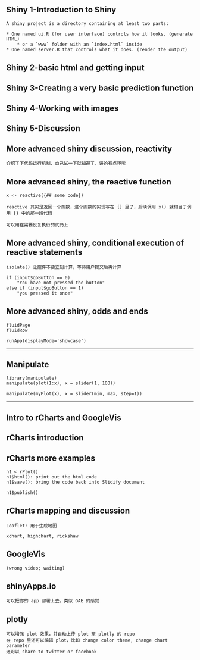 ## Shiny 1-Introduction to Shiny
	
	A shiny project is a directory containing at least two parts: 
	
	* One named ui.R (for user interface) controls how it looks. (generate HTML)
		* or a `www` folder with an `index.html` inside
	* One named server.R that controls what it does. (render the output)

## Shiny 2-basic html and getting input
	
## Shiny 3-Creating a very basic prediction function
	
## Shiny 4-Working with images
	
## Shiny 5-Discussion
	
## More advanced shiny discussion, reactivity 

	介绍了下代码运行机制，自己试一下就知道了，讲的有点啰嗦
	
## More advanced shiny, the reactive function

	x <- reactive({## some code})
	
	reactive 其实是返回一个函数，这个函数的实现写在 {} 里了，后续调用 x() 就相当于调用 {} 中的那一段代码
	
	可以用在需要反复执行的代码上
	
## More advanced shiny, conditional execution of reactive statements
	
	isolate() 让控件不要立刻计算，等待用户提交后再计算
	
	if (input$goButton == 0) 
		"You have not pressed the button"
	else if (input$goButton == 1) 
		"you pressed it once"
	
## More advanced shiny, odds and ends

	fluidPage
	fluidRow
	
	runApp(displayMode='showcase')
	
-----	

## Manipulate
	
	library(manipulate) 
	manipulate(plot(1:x), x = slider(1, 100))
	
	manipulate(myPlot(x), x = slider(min, max, step=1))
	
-----

## Intro to rCharts and GoogleVis

## rCharts introduction

## rCharts more examples

	n1 < rPlot()
	n1$html(): print out the html code
	n1$save(): bring the code back into Slidify document
	
	n1$publish()

## rCharts mapping and discussion	
	
	Leaflet: 用于生成地图
	
	xchart, highchart, rickshaw
	
## GoogleVis
	
	(wrong video; waiting)
	
## shinyApps.io

	可以把你的 app 部署上去，类似 GAE 的感觉
	
## plotly
	
	可以增强 plot 效果，并自动上传 plot 至 plotly 的 repo
	在 repo 里还可以编辑 plot，比如 change color theme, change chart parameter
	还可以 share to twitter or facebook
	
	
	
	
	
	
	
	
	